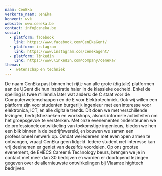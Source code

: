 ```yaml
---
naam: CenEka
verkorte_naam: CenEka
konvent: wvk
website: www.ceneka.be
contact: info@ceneka.be
social:
  - platform: facebook
    link: https://www.facebook.com/CenEkaGent/
  - platform: instagram
    link: https://www.instagram.com/cenekagent/
  - platform: linkedin
    link: https://www.linkedin.com/company/ceneka/
themas:
  -  wetenschap en techniek
---
```


De naam CenEka past binnen het rijtje van alle grote (digitale) platformen aan de UGent die hun inspiratie halen in de klassieke oudheid. Enkel de spelling is twee millennia later wat anders: de C staat voor de Computerwetenschappen en de E voor Elektrotechniek. Ook wij willen een platform zijn voor studenten burgerlijk ingenieur met een interesse voor elektronica, ICT, en alle digitale trends. Dit doen we met verschillende lezingen, bedrijfsbezoeken en workshops, alsook informele activiteiten om het groepsgevoel te versterken.
Met onze evenementen ondersteunen we de professionele ontwikkeling van toekomstige ingenieurs, bieden we hen een blik binnen in de bedrijfswereld, en bouwen we samen een professioneel netwerk op. Omdat we iedereen met even open armen te ontvangen, vraagt CenEka geen lidgeld. Iedere student met interesse kan vrij deelnemen en geniet van dezelfde voordelen.
Op ons grootse evenement, de EMECS Career & Technology beurs, brengen we je in contact met meer dan 30 bedrijven en worden er doorlopend lezingen gegeven over de allernieuwste ontwikkelingen bij Vlaamse hightech bedrijven.
